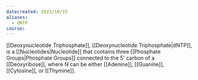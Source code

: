 ```yaml
---
datecreated: 2023/10/15
aliases:
  - dNTP
course:
---
```

[[Deoxynucleotide Triphosphate]], [[Deoxynucleotide Triphosphate|dNTP]], is a [[Nucleotides|Nucleotide]] that contains three [[Phosphate Groups|Phosphate Groups]] connected to the 5' carbon of a [[Deoxyribose]], where N can be either [[Adenine]], [[Guanine]], [[Cytosine]], or [[Thymine]].